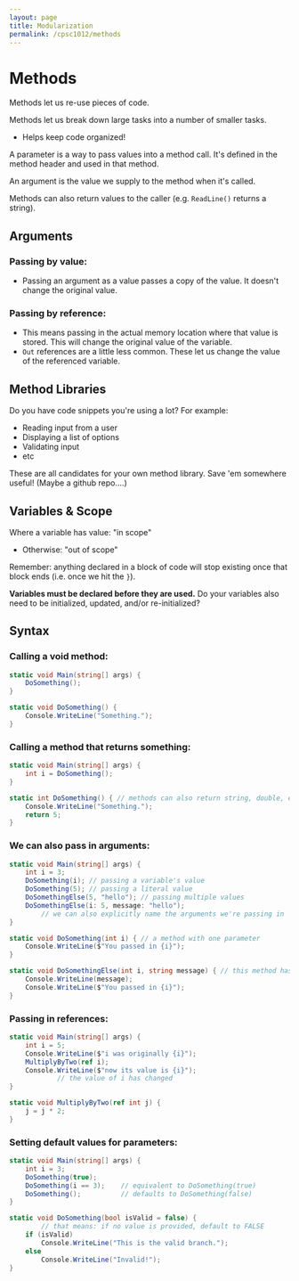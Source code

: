 ```yaml
---
layout: page
title: Modularization
permalink: /cpsc1012/methods
---
```


# Methods

Methods let us re-use pieces of code.

Methods let us break down large tasks into a number of smaller tasks.

- Helps keep code organized!

A parameter is a way to pass values into a method call. It's defined in the method header and used in that method.

An argument is the value we supply to the method when it's called.

Methods can also return values to the caller (e.g. `ReadLine()` returns a string).

## Arguments

### Passing by value:
- Passing an argument as a value passes a copy of the value. It doesn't change the original value.

### Passing by reference:
- This means passing in the actual memory location where that value is stored. This will change the original value of the variable.
- `Out` references are a little less common. These let us change the value of the referenced variable.

## Method Libraries

Do you have code snippets you're using a lot? For example:
- Reading input from a user
- Displaying a list of options
- Validating input
- etc

These are all candidates for your own method library.
Save 'em somewhere useful! (Maybe a github repo….)

## Variables & Scope
Where a variable has value: "in scope"

- Otherwise: "out of scope"

Remember: anything declared in a block of code will stop existing once that block ends (i.e. once we hit the `}`).

**Variables must be declared before they are used.** Do your variables also need to be initialized, updated, and/or re-initialized?

## Syntax

### Calling a void method:
```csharp
static void Main(string[] args) {
    DoSomething();
} 

static void DoSomething() {
    Console.WriteLine("Something.");
}
```

### Calling a method that returns something:
```csharp
static void Main(string[] args) {
    int i = DoSomething();
} 

static int DoSomething() { // methods can also return string, double, etc.
    Console.WriteLine("Something.");
    return 5;
}
```

### We can also pass in arguments:
```csharp
static void Main(string[] args) {
    int i = 3;
    DoSomething(i); // passing a variable's value
    DoSomething(5); // passing a literal value
    DoSomethingElse(5, "hello"); // passing multiple values
    DoSomethingElse(i: 5, message: "hello");  
        // we can also explicitly name the arguments we're passing in
} 

static void DoSomething(int i) { // a method with one parameter
    Console.WriteLine($"You passed in {i}");
}

static void DoSomethingElse(int i, string message) { // this method has two parameters
    Console.WriteLine(message);
    Console.WriteLine($"You passed in {i}");
} 
```

### Passing in references:
```csharp
static void Main(string[] args) {
    int i = 5;
    Console.WriteLine($"i was originally {i}");
    MultiplyByTwo(ref i);
    Console.WriteLine($"now its value is {i}");
            // the value of i has changed
} 

static void MultiplyByTwo(ref int j) {
    j = j * 2;
}
```

### Setting default values for parameters:
```csharp
static void Main(string[] args) {
    int i = 3;
    DoSomething(true);
    DoSomething(i == 3); 	// equivalent to DoSomething(true)
    DoSomething(); 		    // defaults to DoSomething(false)
} 

static void DoSomething(bool isValid = false) { 
        // that means: if no value is provided, default to FALSE
    if (isValid)
        Console.WriteLine("This is the valid branch.");
    else
        Console.WriteLine("Invalid!");
}
```